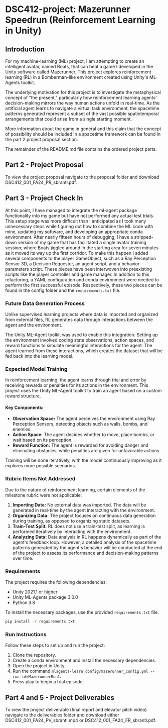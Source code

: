 # DSC412-project: Mazerunner Speedrun (Reinforcement Learning in Unity)

## Introduction

For my machine-learning (ML) project, I am attempting to create an intelligent avatar, named Boats, that can beat a game I developed in the Unity software called Mazerunner.
This project explores reinforcement learning (RL) in a Bomberman-like environment created using Unity's ML-Agents toolkit.

The underlying motivation for this project is to investigate the metaphysical concept of "the present," particularly how reinforcement learning agents' decision-making mirrors the way human actions unfold in real-time. As the artificial agent learns to navigate a virtual task environment, the spacetime patterns generated represent a subset of the vast possible spatiotemporal arrangements that could arise from a single starting moment.

More information about the game in general and this claim that the concept of possibility should be included in a spacetime framework can be found in the part 2 project proposal section.

The remainder of the README.md file contains the ordered project parts.

## Part 2 - Project Proposal

To view the project proposal navigate to the proposal folder and download DSC412_001_FA24_PR_sbrantl.pdf.

## Part 3 - Project Check In

At this point, I have managed to integrate the ml-agent package functionality into my game but have not performed any actual test trials. This setup stage was more difficult than I anticipated as I took many unnecessary steps while figuring out how to combine the ML code with mine, updating my software, and developing an appropriate conda environment. After nearly fifteen hours of debugging, I have a stripped-down version of my game that has facilitated a single avatar training session; where Boats jiggled around in the starting area for seven minutes as it moved its way up the first corridor. To make this happen I added several components to the player GameObject, such as a Ray Perception Sensor 3D, a Decision Requester, an agent script, and a behavior parameters script. These pieces have been interwoven into preexisting scripts like the player controller and game manager. In addition to this refactoring, a YAML configuration and conda environment were needed to perform the first successful episode. Respectively, these two pieces can be found in the config folder and the `requirements.txt` file.

### Future Data Generation Process

Unlike supervised learning projects where data is imported and organized from external files, RL generates data through interactions between the agent and the environment. 

The Unity ML-Agent toolkit was used to enable this integration. Setting up the environment involved coding state observations, action spaces, and reward functions to simulate meaningful interactions for the agent. The agent learned from these interactions, which creates the dataset that will be fed back into the learning model.

### Expected Model Training

In reinforcement learning, the agent learns through trial and error by receiving rewards or penalties for its actions in the environment. This project uses the Unity ML-Agent toolkit to train an agent based on a custom reward structure.

#### Key Components:
- **Observation Space:** The agent perceives the environment using Ray Perception Sensors, detecting objects such as walls, bombs, and enemies.
- **Action Space:** The agent decides whether to move, place bombs, or wait based on its perception.
- **Reward Function:** The agent is rewarded for avoiding danger and eliminating obstacles, while penalties are given for unfavorable actions.

Training will be done iteratively, with the model continuously improving as it explores more possible scenarios.

### Rubric Items Not Addressed

Due to the nature of reinforcement learning, certain elements of the milestone rubric were not applicable:

1. **Importing Data:** No external data was imported. The data will be generated in real-time by the agent interacting with the environment.
2. **Organizing Data:** The project focuses on continuous data generation during training, as opposed to organizing static datasets.
3. **Train-Test Split:** RL does not use a train-test split, as learning is performed iteratively by interacting with the environment.
4. **Analyzing Data:** Data analysis in RL happens dynamically as part of the agent's feedback loop. However, a detailed analysis of the spacetime patterns generated by the agent's behavior will be conducted at the end of the project to assess its performance and decision-making patterns over time.

### Requirements

The project requires the following dependencies:

- Unity 2021.1 or higher
- Unity ML-Agents package 3.0.0
- Python 3.8

To install the necessary packages, use the provided `requirements.txt` file.

```bash
pip install -r requirements.txt
```

### Run Instructions

Follow these steps to set up and run the project:

1. Clone the repository.
2. Create a conda environment and install the necessary dependencies.
3. Open the project in Unity.
4. Run the command `mlagents-learn config/mazerunner_config.yml --run-id=MazerunnerRun1`.
5. Press play to begin a trial episode.

## Part 4 and 5 - Project Deliverables

To view the project deliverable (final report and elevator pitch video) navigate to the deliverables folder and download either DSC412_001_FA24_PV_sbrantl.mp4 or DSC412_001_FA24_FR_sbrantl.pdf.
